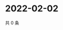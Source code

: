 # 2022-02-02

共 0 条

<!-- BEGIN WEIBO -->
<!-- 最后更新时间 Wed Feb 02 2022 09:55:26 GMT+0800 (China Standard Time) -->

<!-- END WEIBO -->
